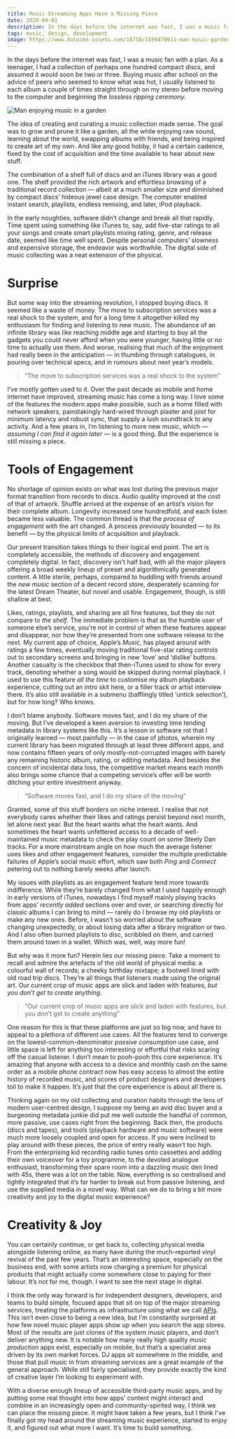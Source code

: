 ```yaml
---
title: Music Streaming Apps Have a Missing Piece
date: 2020-09-01
description: In the days before the internet was fast, I was a music fan with a plan. As a teenager, I had a collection of perhaps one hundred compact discs, and assumed it would soon be two or three.
tags: music, design, development
image: https://www.datocms-assets.com/18750/1599478911-man-music-garden.jpg
---
```


<span class="d-article-lede">In the days before the internet was fast</span>, I was a music fan with a plan. As a teenager, I had a collection of perhaps one hundred compact discs, and assumed it would soon be two or three. Buying music after school on the advice of peers who seemed to know what was hot, I usually listened to each album a couple of times straight through on my stereo before moving to the computer and beginning the *lossless ripping ceremony*.

![Man enjoying music in a garden](https://www.datocms-assets.com/18750/1599478911-man-music-garden.jpg "Man enjoying music in a garden")

The idea of creating and curating a music collection made sense. The goal was to grow and prune it like a garden, all the while enjoying raw sound, learning about the world, swapping albums with friends, and being inspired to create art of my own. And like any good hobby, it had a certain cadence, fixed by the cost of acquisition and the time available to hear about new stuff.

The combination of a shelf full of discs and an iTunes library was a good one. The shelf provided the rich artwork and effortless browsing of a traditional record collection — albeit at a much smaller size and diminished by compact discs’ hideous jewel case design. The computer enabled instant search, playlists, endless remixing, and later, iPod playback.

In the early noughties, software didn’t change and break all that rapidly. Time spent using something like iTunes to, say, add five-star ratings to all your songs and create smart playlists mixing rating, genre, and release date, seemed like time well spent. Despite personal computers’ slowness and expensive storage, the endeavor was worthwhile. The digital side of music collecting was a neat extension of the physical.

# Surprise

But some way into the streaming revolution, I stopped buying discs. It seemed like a waste of money. The move to subscription services was a real shock to the system, and for a long time it altogether killed my enthusiasm for finding and listening to new music. The abundance of an infinite library was like reaching middle age and starting to buy all the gadgets you could never afford when you were younger, having little or no time to actually use them. And worse, realising that much of the enjoyment had really been in the anticipation — in thumbing through catalogues, in pouring over technical specs, and in rumours about next year’s models.

> “The move to subscription services was a real shock to the system”

I’ve mostly gotten used to it. Over the past decade as mobile and home internet have improved, streaming music has come a long way. I love some of the features the modern apps make possible, such as a home filled with network speakers, painstakingly hard-wired through plaster and joist for minimum latency and robust sync, that supply a lush soundtrack to any activity. And a few years in, I’m listening to more new music, which — *assuming I can find it again later* — is a good thing. But the experience is still missing a piece.

# Tools of Engagement

No shortage of opinion exists on what was lost during the previous major format transition from records to discs. Audio quality improved at the cost of that of artwork. Shuffle arrived at the expense of an artist’s vision for their complete album. Longevity increased one hundredfold, and each listen became less valuable. The common thread is that the *process of engagement* with the art changed. A process previously bounded — to its benefit — by the physical limits of acquisition and playback.

Our present transition takes things to their logical end point. The art is completely accessible, the methods of discovery and engagement completely digital. In fact, discovery isn’t half bad, with all the major players offering a broad weekly lineup of preset and algorithmically generated content. A little sterile, perhaps, compared to huddling with friends around the *new music* section of a decent record store, desperately scanning for the latest Dream Theater, but novel and usable. Engagement, though, is still shallow at best.

<!-- ![](https://placehold.it/5000x3750) -->

Likes, ratings, playlists, and sharing are all fine features, but they do not compare to *the shelf*. The immediate problem is that as the humble user of someone else’s service, you’re not in control of when these features appear and disappear, nor how they’re presented from one software release to the next. My current app of choice, Apple’s *Music*, has played around with ratings a few times, eventually moving traditional five-star rating controls out to secondary screens and bringing in new ‘love’ and ‘dislike’ buttons. Another casualty is the checkbox that then-iTunes used to show for every track, denoting whether a song would be skipped during normal playback. I used to use this feature *all the time* to customise my album playback experience, cutting out an intro skit here, or a filler track or artist interview there. It’s also still available in a submenu (bafflingly titled ‘untick selection’), but for how long? Who knows.

I don’t blame anybody. Software moves fast, and I do my share of the moving. But I’ve developed a keen aversion to investing time tending metadata in library systems like this. It’s a lesson in software rot that I originally learned — most painfully — in the case of photos, wherein my current library has been migrated through at least three different apps, and now contains fifteen years of only mostly-not-corrupted images with barely any remaining historic album, rating, or editing metadata. And besides the concern of incidental data loss, the competitive market means each month also brings some chance that a competing service’s offer will be worth ditching your entire investment anyway.

> “Software moves fast, and I do my share of the moving”

Granted, some of this stuff borders on niche interest. I realise that not everybody cares whether their likes and ratings persist beyond next month, let alone next year. But the heart wants what the heart wants. And sometimes the heart wants unfettered access to a decade of well-maintained music metadata to check the play count on some Steely Dan tracks. For a more mainstream angle on how much the average listener uses likes and other engagement features, consider the multiple predictable failures of Apple’s social music effort, which saw both *Ping* and *Connect* petering out to nothing barely weeks after launch.

My issues with playlists as an engagement feature tend more towards indifference. While they’re barely changed from what I used happily enough in early versions of iTunes, nowadays I find myself mainly playing tracks from apps’ *recently added* sections over and over, or searching directly for classic albums I can bring to mind — rarely do I browse my old playlists or make any new ones. Before, I wasn’t so worried about the software changing unexpectedly, or about losing data after a library migration or two. And I also often burned playlists to disc, scribbled on them, and carried them around town in a wallet. Which was, well, way more fun!

But why was it more fun? Herein lies our missing piece. Take a moment to recall and admire the artefacts of the old world of physical media: a colourful wall of records; a cheeky birthday mixtape; a footwell lined with old road trip discs. They’re all things that listeners made using the original art. Our current crop of music apps are slick and laden with features, *but you don’t get to create anything*.

> “Our current crop of music apps are slick and laden with features, but you don’t get to create anything”

One reason for this is that these platforms are just so big now, and have to appeal to a plethora of different use cases. All the features tend to converge on the lowest-common-denominator *passive consumption* use case, and little space is left for anything too interesting or effortful that risks scaring off the casual listener. I don’t mean to pooh-pooh this core experience. It’s amazing that anyone with access to a device and monthly cash on the same order as a mobile phone contract now has easy access to almost the entire history of recorded music, and scores of product designers and developers toil to make it happen. It’s just that the core experience is about all there is.

Thinking again on my old collecting and curation habits through the lens of modern user-centred design, I suppose my being an avid disc buyer and a burgeoning metadata junkie did put me well outside the handful of common, more passive, use cases right from the beginning. Back then, the products (discs and tapes), and tools (playback hardware and music software) were much more loosely coupled and open for access. If you were inclined to play around with these pieces, the price of entry really wasn’t too high. From the enterprising kid recording radio tunes onto cassettes and adding their own voiceover for a toy programme, to the devoted analogue enthusiast, transforming their spare room into a dazzling music den lined with 45s, there was a lot on the table. Now, everything is so centralised and tightly integrated that it’s far harder to break out from passive listening, and use the supplied media in a novel way. What can we do to bring a bit more creativity and joy to the digital music experience?

# Creativity & Joy

You can certainly continue, or get back to, collecting physical media alongside listening online, as many have during the much-reported vinyl revival of the past few years. That’s an interesting space, especially on the business end, with some artists now charging a premium for physical products that might actually come somewhere close to paying for their labour. It’s not for me, though. I want to see the next stage in digital.

<!-- ![](https://placehold.it/5000x3750) -->

I think the only way forward is for independent designers, developers, and teams to build simple, focused apps that sit on top of the major streaming services, treating the platforms as infrastructure using what we call [APIs](https://en.wikipedia.org/wiki/API). This isn’t even close to being a new idea, but I’m constantly surprised at how few novel music player apps show up when you search the app stores. Most of the results are just clones of the system music players, and don’t deliver anything new. It is notable how many really high quality *music production* apps exist, especially on mobile, but that’s a specialist area driven by its own market forces. DJ apps sit somewhere in the middle, and those that pull music in from streaming services are a great example of the general approach. While still fairly specialised, they provide exactly the kind of creative layer I’m looking to experiment with.

With a diverse enough lineup of accessible third-party music apps, and by putting some real thought into how apps’ content might interact and combine in an increasingly open and community-spirited way, I think we can place the missing piece. It might have taken a few years, but I think I've finally got my head around the streaming music experience, started to enjoy it, and figured out what more I want. It’s time to build something.<span class="d-article-end-mark"></span>
